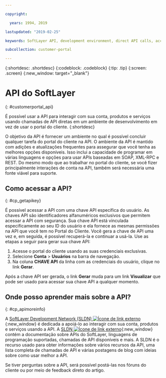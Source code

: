 ```yaml
---

copyright:

  years: 1994, 2019

lastupdated: "2019-02-25"

keywords: SoftLayer API, development environment, direct API calls, access API, 

subcollection: customer-portal

---
```


{:shortdesc: .shortdesc}
{:codeblock: .codeblock}
{:tip: .tip}
{:screen: .screen}
{:new_window: target="_blank"}


# API do SoftLayer
{: #customerportal_api}

É possível usar a API para interagir com sua conta, produtos e serviços usando chamadas de API diretas em um ambiente de desenvolvimento em vez de usar o portal do cliente.
{:shortdesc}

O objetivo da API é fornecer um ambiente no qual é possível concluir qualquer tarefa do portal do cliente na API. O ambiente da API é mantido com adições e atualizações frequentes para assegurar que você tenha as melhores opções disponíveis. Isso inclui a capacidade de programar em várias linguagens e opções para usar APIs baseadas em SOAP, XML-RPC e REST. Do mesmo modo que ao trabalhar no portal do cliente, se você fizer principalmente interações de conta na API, também será necessária uma fonte viável para suporte.

## Como acessar a API?
{: #cp_getapikey}

É possível acessar a API com uma chave API específica do usuário. As chaves API são identificadores alfanuméricos exclusivos que permitem acessar a API com segurança. Sua chave API está vinculada especificamente ao seu ID do usuário e ela fornece as mesmas permissões na API que você tem no Portal do Cliente. Você gera a chave de API uma vez e, em seguida, é possível recuperá-la e continuar a usá-la. Use as etapas a seguir para gerar sua chave API:

1. Acesse o portal do cliente usando as suas credenciais exclusivas.
2. Selecione **Conta** > **Usuários** na barra de navegação.
3. Na coluna **CHAVE API** da linha com as credenciais do usuário, clique no link **Gerar**.

Após a chave API ser gerada, o link **Gerar** muda para um link **Visualizar** que pode ser usado para acessar sua chave API a qualquer momento.

## Onde posso aprender mais sobre a API?
{: #cp_apimoreinfo}

A [SoftLayer Development Network (SLDN) ![Ícone de link externo](../icons/launch-glyph.svg)](http://sldn.softlayer.com/){:new_window} é dedicada a apoiá-lo ao interagir com sua conta, produtos e serviços usando a API. A [SLDN ![Ícone de link externo](../icons/launch-glyph.svg)](http://sldn.softlayer.com/){:new_window} contém a documentação sobre APIs do SoftLayer, linguagens de programação suportadas, chamadas de API disponíveis e mais. A SLDN é o recurso usado para obter informações sobre vários recursos da API, uma lista completa de chamadas de API e várias postagens de blog com ideias sobre como usar melhor a API.


Se tiver perguntas sobre a API, será possível postá-las nos fóruns do cliente ou por meio de feedback direto do artigo.
